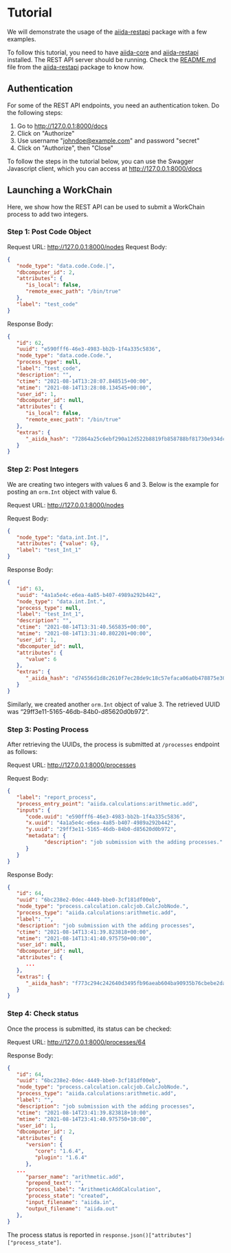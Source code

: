 # Tutorial

We will demonstrate the usage of the [aiida-restapi](https://github.com/aiidateam/aiida-restapi) package with a few examples.

To follow this tutorial, you need to have [aiida-core](https://github.com/aiidateam/aiida-core) and [aiida-restapi](https://github.com/aiidateam/aiida-restapi) installed. The REST API server should be running. Check the [README.md](https://github.com/aiidateam/aiida-restapi/blob/master/README.md) file from the [aiida-restapi](https://github.com/aiidateam/aiida-restapi) package to know how.

## Authentication

For some of the REST API endpoints, you need an authentication token. Do the following steps:


   1. Go to http://127.0.0.1:8000/docs
   2. Click on "Authorize"
   3. Use username "johndoe@example.com" and password "secret"
   4. Click on "Authorize", then "Close"

To follow the steps in the tutorial below, you can use the Swagger Javascript client, which you can access at http://127.0.0.1:8000/docs

<!--
You will also need a tool to make HTTP requests. Here are two options:

**Option 1: HTTPie command line tool**

Install [HTTPie](https://httpie.io/) by typing in the terminal:

```console
$ pip install httpie
````

Then you can execute the REST API call with

```console
$ http localhost:8000/api/v4/endpoint < request_body
```

where `request_body` is the file containing the request body.

**Option 2: [`requests` python library](https://docs.python-requests.org/en/latest/) (all python approach)**

Here is an example on how to do it in python:

```python
import requests

url = 'http://localhost:8000/api/v4/endpoint'

body = {
   "node_type": "data.int.Int.|",
   "attributes": {"value": 6},
   "label": "test_Int_1"
}

response = requests.post(url, data=body)

print( response.json )
``` -->

## Launching a WorkChain

Here, we show how the REST API can be used to submit a WorkChain process to add two integers.

### Step 1: Post Code Object

Request URL: http://127.0.0.1:8000/nodes
Request Body:
```json
{
   "node_type": "data.code.Code.|",
   "dbcomputer_id": 2,
   "attributes": {
      "is_local": false,
      "remote_exec_path": "/bin/true"
   },
   "label": "test_code"
}
```

Response Body:
```json
{
   "id": 62,
   "uuid": "e590fff6-46e3-4983-bb2b-1f4a335c5836",
   "node_type": "data.code.Code.",
   "process_type": null,
   "label": "test_code",
   "description": "",
   "ctime": "2021-08-14T13:28:07.848515+00:00",
   "mtime": "2021-08-14T13:28:08.134545+00:00",
   "user_id": 1,
   "dbcomputer_id": null,
   "attributes": {
      "is_local": false,
      "remote_exec_path": "/bin/true"
   },
   "extras": {
      "_aiida_hash": "72864a25c6ebf290a12d522b8819fb858788bf81730e934dc95ca7a1ff8cce5c"
   }
}
```

### Step 2: Post Integers

We are creating two integers with values 6 and 3. Below is the example for posting an `orm.Int` object with value 6.

Request URL: http://127.0.0.1:8000/nodes

Request Body:
```json
{
   "node_type": "data.int.Int.|",
   "attributes": {"value": 6},
   "label": "test_Int_1"
}
```

Response Body:
```json
{
   "id": 63,
   "uuid": "4a1a5e4c-e6ea-4a85-b407-4989a292b442",
   "node_type": "data.int.Int.",
   "process_type": null,
   "label": "test_Int_1",
   "description": "",
   "ctime": "2021-08-14T13:31:40.565835+00:00",
   "mtime": "2021-08-14T13:31:40.802201+00:00",
   "user_id": 1,
   "dbcomputer_id": null,
   "attributes": {
      "value": 6
   },
   "extras": {
      "_aiida_hash": "d74556d1d8c2610f7ec28de9c18c57efaca06a0b478875e304f9fe05ac4213d6"
   }
}
```

Similarly, we created another `orm.Int` object of value 3. The retrieved UUID was “29ff3e11-5165-46db-84b0-d85620d0b972”.

### Step 3: Posting Process

After retrieving the UUIDs, the process is submitted at `/processes` endpoint as follows:

   Request URL: http://127.0.0.1:8000/processes

   Request Body:
   ```json
   {
      "label": "report_process",
      "process_entry_point": "aiida.calculations:arithmetic.add",
      "inputs": {
         "code.uuid": "e590fff6-46e3-4983-bb2b-1f4a335c5836",
         "x.uuid": "4a1a5e4c-e6ea-4a85-b407-4989a292b442",
         "y.uuid": "29ff3e11-5165-46db-84b0-d85620d0b972",
         "metadata": {
               "description": "job submission with the adding processes."
         }
      }
   }
   ```

   Response Body:
   ```json
   {
      "id": 64,
      "uuid": "6bc238e2-0dec-4449-bbe0-3cf181df00eb",
      "node_type": "process.calculation.calcjob.CalcJobNode.",
      "process_type": "aiida.calculations:arithmetic.add",
      "label": "",
      "description": "job submission with the adding processes",
      "ctime": "2021-08-14T13:41:39.823818+00:00",
      "mtime": "2021-08-14T13:41:40.975750+00:00",
      "user_id": null,
      "dbcomputer_id": null,
      "attributes": {
         ...
      },
      "extras": {
         "_aiida_hash": "f773c294c242640d3495fb96aeab604ba90935b76cbebe2dad04ef7ead6e37a1"
      }
   }
   ```

### Step 4: Check status

Once the process is submitted, its status can be checked:

Request URL: http://127.0.0.1:8000/processes/64

Response Body:
```json
{
   "id": 64,
   "uuid": "6bc238e2-0dec-4449-bbe0-3cf181df00eb",
   "node_type": "process.calculation.calcjob.CalcJobNode.",
   "process_type": "aiida.calculations:arithmetic.add",
   "label": "",
   "description": "job submission with the adding processes",
   "ctime": "2021-08-14T23:41:39.823818+10:00",
   "mtime": "2021-08-14T23:41:40.975750+10:00",
   "user_id": 1,
   "dbcomputer_id": 2,
   "attributes": {
      "version": {
         "core": "1.6.4",
         "plugin": "1.6.4"
      },
   ...
      "parser_name": "arithmetic.add",
      "prepend_text": "",
      "process_label": "ArithmeticAddCalculation",
      "process_state": "created",
      "input_filename": "aiida.in",
      "output_filename": "aiida.out"
   },
}
```

The process status is reported in `response.json()["attributes"]["process_state"]`.
